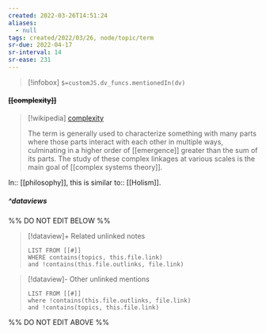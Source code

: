 ```yaml
---
created: 2022-03-26T14:51:24 
aliases:
  - null
tags: created/2022/03/26, node/topic/term
sr-due: 2022-04-17
sr-interval: 14
sr-ease: 231
---
```

> [!infobox]
`$=customJS.dv_funcs.mentionedIn(dv)`

#### <s class="topic-title">[[complexity]]</s>

> [!wikipedia] [complexity](https://en.wikipedia.org/wiki/Complexity)
> 
> The term is generally used to characterize something with many parts where those parts interact with each other in multiple ways, culminating in a higher order of [[emergence]] greater than the sum of its parts. The study of these complex linkages at various scales is the main goal of [[complex systems theory]].
> 

In:: [[philosophy]],
this is 
similar to:: [[Holism]].


##### ^dataviews

%% DO NOT EDIT BELOW %%
> [!dataview]+ Related unlinked notes
> ```dataview
> LIST FROM [[#]]
> WHERE contains(topics, this.file.link)
> and !contains(this.file.outlinks, file.link)
> ```
 
> [!dataview]- Other unlinked mentions
> ```dataview
> LIST FROM [[#]]
> where !contains(this.file.outlinks, file.link)
> and !contains(topics, this.file.link)
> ```

%% DO NOT EDIT ABOVE %%

